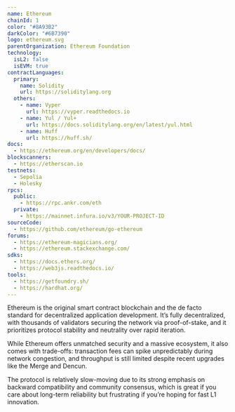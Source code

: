 ```yaml
---
name: Ethereum
chainId: 1
color: "#8A93B2"
darkColor: "#6B7390"
logo: ethereum.svg
parentOrganization: Ethereum Foundation
technology:
  isL2: false
  isEVM: true
contractLanguages:
  primary:
    name: Solidity
    url: https://soliditylang.org
  others:
    - name: Vyper
      url: https://vyper.readthedocs.io
    - name: Yul / Yul+
      url: https://docs.soliditylang.org/en/latest/yul.html
    - name: Huff
      url: https://huff.sh/
docs:
  - https://ethereum.org/en/developers/docs/
blockscanners:
  - https://etherscan.io
testnets:
  - Sepolia
  - Holesky
rpcs:
  public:
    - https://rpc.ankr.com/eth
  private:
    - https://mainnet.infura.io/v3/YOUR-PROJECT-ID
sourceCode:
  - https://github.com/ethereum/go-ethereum
forums:
  - https://ethereum-magicians.org/
  - https://ethereum.stackexchange.com/
sdks:
  - https://docs.ethers.org/
  - https://web3js.readthedocs.io/
tools:
  - https://getfoundry.sh/
  - https://hardhat.org/
---
```


Ethereum is the original smart contract blockchain and the de facto standard for decentralized application development. It’s fully decentralized, with thousands of validators securing the network via proof-of-stake, and it prioritizes protocol stability and neutrality over rapid iteration.

While Ethereum offers unmatched security and a massive ecosystem, it also comes with trade-offs: transaction fees can spike unpredictably during network congestion, and throughput is still limited despite recent upgrades like the Merge and Dencun. 

The protocol is relatively slow-moving due to its strong emphasis on backward compatibility and community consensus, which is great if you care about long-term reliability but frustrating if you’re hoping for fast L1 innovation.